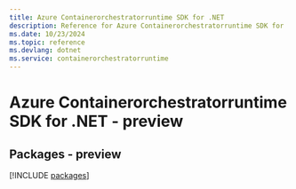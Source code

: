```yaml
---
title: Azure Containerorchestratorruntime SDK for .NET
description: Reference for Azure Containerorchestratorruntime SDK for .NET
ms.date: 10/23/2024
ms.topic: reference
ms.devlang: dotnet
ms.service: containerorchestratorruntime
---
```

# Azure Containerorchestratorruntime SDK for .NET - preview
## Packages - preview
[!INCLUDE [packages](containerorchestratorruntime-index.md)]